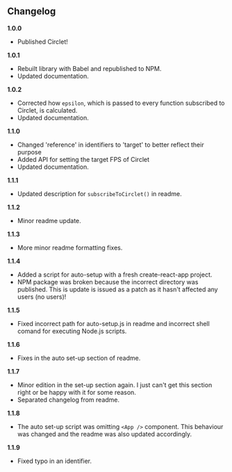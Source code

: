 ## Changelog

**1.0.0**
* Published Circlet!

**1.0.1**
* Rebuilt library with Babel and republished to NPM.
* Updated documentation.

**1.0.2**
* Corrected how `epsilon`, which is passed to every function subscribed to Circlet, is calculated.
* Updated documentation.

**1.1.0**
* Changed 'reference' in identifiers to 'target' to better reflect their purpose
* Added API for setting the target FPS of Circlet
* Updated documentation.

**1.1.1**
* Updated description for `subscribeToCirclet()` in readme.

**1.1.2**
* Minor readme update.

**1.1.3**
* More minor readme formatting fixes.

**1.1.4**
* Added a script for auto-setup with a fresh create-react-app project.
* NPM package was broken because the incorrect directory was published. This is update is issued as a patch as it hasn't affected any users (no users)!

**1.1.5**
* Fixed incorrect path for auto-setup.js in readme and incorrect shell comand for executing Node.js scripts.

**1.1.6**
* Fixes in the auto set-up section of readme.

**1.1.7**
* Minor edition in the set-up section again. I just can't get this section right or be happy with it for some reason.
* Separated changelog from readme.

**1.1.8**
* The auto set-up script was omitting `<App />` component. This behaviour was changed and the readme was also updated accordingly.

**1.1.9**
* Fixed typo in an identifier.
